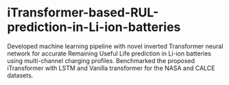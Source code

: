 # iTransformer-based-RUL-prediction-in-Li-ion-batteries
Developed machine learning pipeline with novel inverted Transformer neural network for accurate Remaining Useful Life prediction in Li-ion batteries using multi-channel charging profiles.  Benchmarked the proposed iTransformer with LSTM and Vanilla transformer for the NASA and CALCE datasets.
